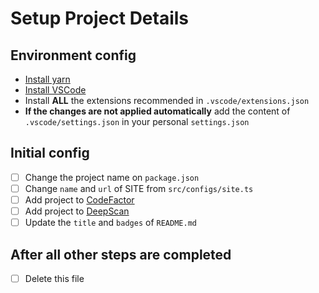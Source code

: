 # Setup Project Details

## Environment config

- [Install yarn](https://classic.yarnpkg.com/en/docs/install)
- [Install VSCode](https://code.visualstudio.com/Download)
- Install **ALL** the extensions recommended in `.vscode/extensions.json`
- **If the changes are not applied automatically** add the content of `.vscode/settings.json` in your personal `settings.json`

## Initial config

- [ ] Change the project name on `package.json`
- [ ] Change `name` and `url` of SITE from `src/configs/site.ts`
- [ ] Add project to [CodeFactor](https://www.codefactor.io)
- [ ] Add project to [DeepScan](https://deepscan.io/dashboard/#view=team&tid=13883)
- [ ] Update the `title` and `badges` of `README.md`

## After all other steps are completed

- [ ] Delete this file
